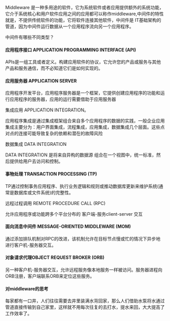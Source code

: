 Middleware  是一种多用途的软件，它为系统软件或者应用提供额外的系统功能，它介于系统核心和用户软件应用之间的应用都可以称作middleware,中间件的特性就是，不提供传统软件的功能，它将软件连接其他软件，中间件是 IT基础架构的管道，因为中间件运行数据从一个应用程序流向另一个应用程序。

中间件有哪些不同类型？



####  应用程序接口 APPLICATION PROGRAMMING INTERFACE (API) 

APIs是一组工具或者定义。构建应用软件的协议，它允许您的产品或服务与其他产品和服务通信，而不必知道它们是如何实现的。



#### 应用服务器 APPLICATION SERVER

应用程序开发平台，应用程序服务器是一个框架，它提供创建应用程序的功能和运行应用程序的服务器，应用的运行需要借助于应用服务器



集成应用 APPLICATION INTEGRATION。



应用程序集成是通过集成框架组合来自多个应用程序的数据的实践，一般企业应用集成主要分为：用户界面集成，流程集成，应用集成，数据集成几个层面。这些点对点的连接可能导致复杂的依赖和潜在的故障风险



数据集成 DATA INTEGRATION

DATA INTEGRATION 是将来自异构的数据源 组合在一个视图中，统一标准，然后提供给用户去访问和控制。



#### 事物处理 TRANSACTION PROCESSING (TP)

TP通过控制事务应用程序、执行业务逻辑和规则或推动数据库更新来维护系统(通常是数据库或文件系统)的完整性。

远程过程调用 REMOTE PROCEDURE CALL (RPC)

允许应用程序或功能跨多个平台分布的 客户端-服务client-server 交互

#### 面向消息中间件 MESSAGE-ORIENTED MIDDLEWARE (MOM)

通过添加排队机制对RPC的改进，该机制允许在目标节点慢或忙的情况下异步地进行客户机-服务器交互。

#### 对象请求代理OBJECT REQUEST BROKER (ORB)

另一种客户机-服务器交互，允许远程服务像本地服务一样被访问。服务器进程向ORB注册，客户端联系ORB来定位这些服务。



#### 对middleware的思考

每家都有一口井，人们往往需要去井里装满水背回家，那么人们借助水泵将水通过管道直接传输到自己家里，这样就不用每次往复的去打水，提水来回，大大提高了工作效率了。